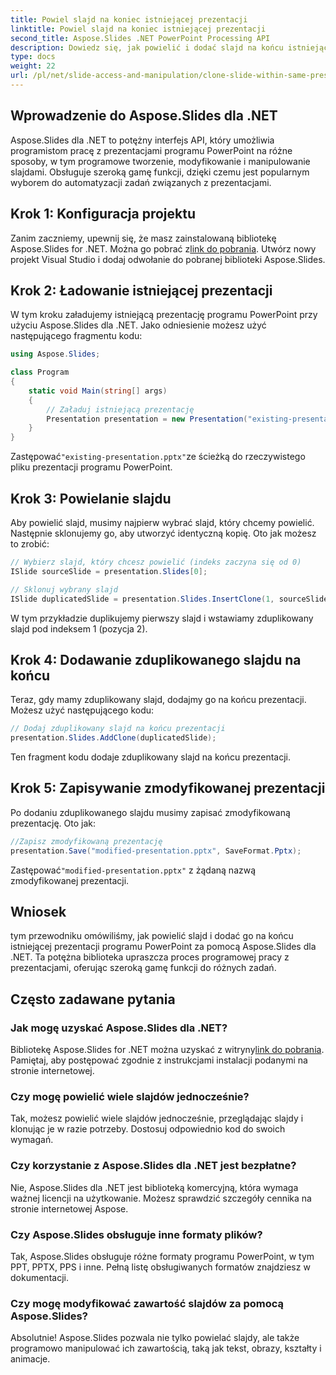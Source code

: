 ```yaml
---
title: Powiel slajd na koniec istniejącej prezentacji
linktitle: Powiel slajd na koniec istniejącej prezentacji
second_title: Aspose.Slides .NET PowerPoint Processing API
description: Dowiedz się, jak powielić i dodać slajd na końcu istniejącej prezentacji programu PowerPoint za pomocą Aspose.Slides dla .NET. Ten przewodnik krok po kroku zawiera przykłady kodu źródłowego i obejmuje konfigurację, powielanie slajdów, modyfikację i inne.
type: docs
weight: 22
url: /pl/net/slide-access-and-manipulation/clone-slide-within-same-presentation-to-end/
---
```


## Wprowadzenie do Aspose.Slides dla .NET

Aspose.Slides dla .NET to potężny interfejs API, który umożliwia programistom pracę z prezentacjami programu PowerPoint na różne sposoby, w tym programowe tworzenie, modyfikowanie i manipulowanie slajdami. Obsługuje szeroką gamę funkcji, dzięki czemu jest popularnym wyborem do automatyzacji zadań związanych z prezentacjami.

## Krok 1: Konfiguracja projektu

 Zanim zaczniemy, upewnij się, że masz zainstalowaną bibliotekę Aspose.Slides for .NET. Można go pobrać z[link do pobrania](https://releases.aspose.com/slides/net/). Utwórz nowy projekt Visual Studio i dodaj odwołanie do pobranej biblioteki Aspose.Slides.

## Krok 2: Ładowanie istniejącej prezentacji

W tym kroku załadujemy istniejącą prezentację programu PowerPoint przy użyciu Aspose.Slides dla .NET. Jako odniesienie możesz użyć następującego fragmentu kodu:

```csharp
using Aspose.Slides;

class Program
{
    static void Main(string[] args)
    {
        // Załaduj istniejącą prezentację
        Presentation presentation = new Presentation("existing-presentation.pptx");
    }
}
```

 Zastępować`"existing-presentation.pptx"`ze ścieżką do rzeczywistego pliku prezentacji programu PowerPoint.

## Krok 3: Powielanie slajdu

Aby powielić slajd, musimy najpierw wybrać slajd, który chcemy powielić. Następnie sklonujemy go, aby utworzyć identyczną kopię. Oto jak możesz to zrobić:

```csharp
// Wybierz slajd, który chcesz powielić (indeks zaczyna się od 0)
ISlide sourceSlide = presentation.Slides[0];

// Sklonuj wybrany slajd
ISlide duplicatedSlide = presentation.Slides.InsertClone(1, sourceSlide);
```

W tym przykładzie duplikujemy pierwszy slajd i wstawiamy zduplikowany slajd pod indeksem 1 (pozycja 2).

## Krok 4: Dodawanie zduplikowanego slajdu na końcu

Teraz, gdy mamy zduplikowany slajd, dodajmy go na końcu prezentacji. Możesz użyć następującego kodu:

```csharp
// Dodaj zduplikowany slajd na końcu prezentacji
presentation.Slides.AddClone(duplicatedSlide);
```

Ten fragment kodu dodaje zduplikowany slajd na końcu prezentacji.

## Krok 5: Zapisywanie zmodyfikowanej prezentacji

Po dodaniu zduplikowanego slajdu musimy zapisać zmodyfikowaną prezentację. Oto jak:

```csharp
//Zapisz zmodyfikowaną prezentację
presentation.Save("modified-presentation.pptx", SaveFormat.Pptx);
```

 Zastępować`"modified-presentation.pptx"` z żądaną nazwą zmodyfikowanej prezentacji.

## Wniosek

tym przewodniku omówiliśmy, jak powielić slajd i dodać go na końcu istniejącej prezentacji programu PowerPoint za pomocą Aspose.Slides dla .NET. Ta potężna biblioteka upraszcza proces programowej pracy z prezentacjami, oferując szeroką gamę funkcji do różnych zadań.

## Często zadawane pytania

### Jak mogę uzyskać Aspose.Slides dla .NET?

 Bibliotekę Aspose.Slides for .NET można uzyskać z witryny[link do pobrania](https://releases.aspose.com/slides/net/). Pamiętaj, aby postępować zgodnie z instrukcjami instalacji podanymi na stronie internetowej.

### Czy mogę powielić wiele slajdów jednocześnie?

Tak, możesz powielić wiele slajdów jednocześnie, przeglądając slajdy i klonując je w razie potrzeby. Dostosuj odpowiednio kod do swoich wymagań.

### Czy korzystanie z Aspose.Slides dla .NET jest bezpłatne?

Nie, Aspose.Slides dla .NET jest biblioteką komercyjną, która wymaga ważnej licencji na użytkowanie. Możesz sprawdzić szczegóły cennika na stronie internetowej Aspose.

### Czy Aspose.Slides obsługuje inne formaty plików?

Tak, Aspose.Slides obsługuje różne formaty programu PowerPoint, w tym PPT, PPTX, PPS i inne. Pełną listę obsługiwanych formatów znajdziesz w dokumentacji.

### Czy mogę modyfikować zawartość slajdów za pomocą Aspose.Slides?

Absolutnie! Aspose.Slides pozwala nie tylko powielać slajdy, ale także programowo manipulować ich zawartością, taką jak tekst, obrazy, kształty i animacje.